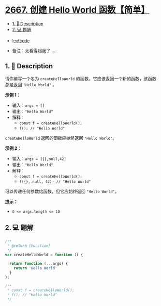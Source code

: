 # [2667. 创建 Hello World 函数【简单】](https://github.com/Tdahuyou/leetcode/tree/main/2667.%20%E5%88%9B%E5%BB%BA%20Hello%20World%20%E5%87%BD%E6%95%B0%E3%80%90%E7%AE%80%E5%8D%95%E3%80%91)

<!-- region:toc -->
- [1. 📝 Description](#1--description)
- [2. 💻 题解](#2--题解)
<!-- endregion:toc -->



- [leetcode](https://leetcode.cn/problems/create-hello-world-function)

- 备注：太看得起我了……

## 1. 📝 Description

请你编写一个名为 `createHelloWorld` 的函数。它应该返回一个新的函数，该函数总是返回 `"Hello World"` 。

**示例 1：**

- 输入：`args = []`
- 输出：`"Hello World"`
- 解释：
  - `const f = createHelloWorld();`
  - `f(); // "Hello World"`

`createHelloWorld` 返回的函数应始终返回 `"Hello World"`。

**示例 2：**

- 输入：`args = [{},null,42]`
- 输出：`"Hello World"`
- 解释：
  - `const f = createHelloWorld();`
  - `f({}, null, 42); // "Hello World"`

可以传递任何参数给函数，但它应始终返回 `"Hello World"`。

**提示：**

- `0 <= args.length <= 10`

## 2. 💻 题解

```javascript
/**
 * @return {Function}
 */
var createHelloWorld = function () {

  return function (...args) {
    return 'Hello World'
  }
};

/**
 * const f = createHelloWorld();
 * f(); // "Hello World"
 */
```


